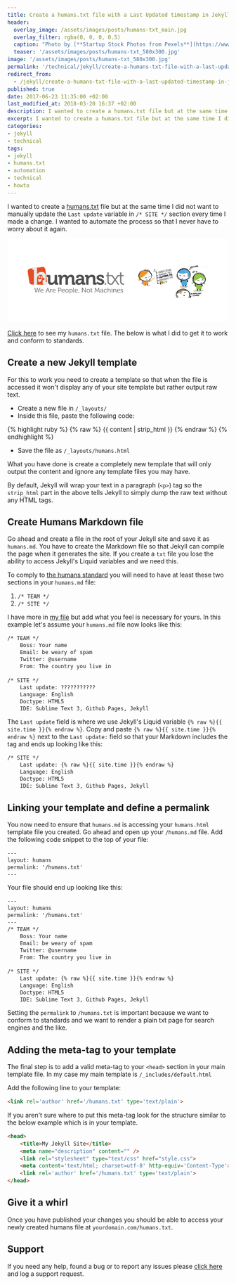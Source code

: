 ```yaml
---
title: Create a humans.txt file with a Last Updated timestamp in Jekyll
header:
  overlay_image: /assets/images/posts/humans-txt_main.jpg
  overlay_filter: rgba(0, 0, 0, 0.5)
  caption: "Photo by [**Startup Stock Photos from Pexels**](https://www.pexels.com/photo/man-wearing-black-and-white-stripe-shirt-looking-at-white-printer-papers-on-the-wall-212286/)"
  teaser: '/assets/images/posts/humans-txt_580x300.jpg'
image: '/assets/images/posts/humans-txt_580x300.jpg'
permalink: '/technical/jekyll/create-a-humans-txt-file-with-a-last-updated-timestamp-in-jekyll.html'
redirect_from:
  - /jekyll/create-a-humans-txt-file-with-a-last-updated-timestamp-in-jekyll.html
published: true
date: 2017-06-23 11:35:00 +02:00
last_modified_at: 2018-03-20 16:37 +02:00
description: I wanted to create a humans.txt file but at the same time I did not want to manually update the `Last update` variable in `/* SITE */` section every time I made a change. I wanted to automate the process so that I never have to worry about it again. 
excerpt: I wanted to create a humans.txt file but at the same time I did not want to manually update the `Last update` variable in `/* SITE */` section every time I made a change. I wanted to automate the process so that I never have to worry about it again. 
categories:
- jekyll
- technical
tags:
- jekyll
- humans.txt
- automation
- technical
- howto
---
```

I wanted to create a [humans.txt][humans] file but at the same time I did not want to manually update the `Last update` variable in `/* SITE */` section every time I made a change. I wanted to automate the process so that I never have to worry about it again.

![Humans.txt][image]

[Click here][my-humans] to see my `humans.txt` file. The below is what I did to get it to work and conform to standards.

## Create a new Jekyll template
For this to work you need to create a template so that when the file is accessed it won't display any of your site template but rather output raw text.

* Create a new file in `/_layouts/`
* Inside this file, paste the following code:

{% highlight ruby %}
{% raw %}
{{ content | strip_html }}
{% endraw %}
{% endhighlight %}

* Save the file as `/_layouts/humans.html`

What you have done is create a completely new template that will only output the content and ignore any template files you may have. 

By default, Jekyll will wrap your text in a paragraph (`<p>`) tag so the `strip_html` part in the above tells Jekyll to simply dump the raw text without any HTML tags. 

## Create Humans Markdown file
Go ahead and create a file in the root of your Jekyll site and save it as `humans.md`. You have to create the Markdown file so that Jekyll can compile the page when it generates the site. If you create a `txt` file you lose the ability to access Jekyll's Liquid variables and we need this.

To comply to [the humans standard][standard] you will need to have at least these two sections in your `humans.md` file:
 1. `/* TEAM */`
 2. `/* SITE */`

I have more in [my file][my-humans] but add what you feel is necessary for yours. In this example let's assume your `humans.md` file now looks like this:
```
/* TEAM */
    Boss: Your name
    Email: be weary of spam
    Twitter: @username
    From: The country you live in

/* SITE */
    Last update: ???????????
    Language: English
    Doctype: HTML5
    IDE: Sublime Text 3, Github Pages, Jekyll
```
The `Last update` field is where we use Jekyll's Liquid variable `{% raw %}{{ site.time }}{% endraw %}`. Copy and paste `{% raw %}{{ site.time }}{% endraw %}` next to the `Last update:` field so that your Markdown includes the tag and ends up looking like this:
```
/* SITE */
    Last update: {% raw %}{{ site.time }}{% endraw %}
    Language: English
    Doctype: HTML5
    IDE: Sublime Text 3, Github Pages, Jekyll
```

## Linking your template and define a permalink
You now need to ensure that `humans.md` is accessing your `humans.html` template file you created. Go ahead and open up your `/humans.md` file. Add the following code snippet to the top of your file:

```
---
layout: humans
permalink: '/humans.txt'
---
```
Your file should end up looking like this:

```
---
layout: humans
permalink: '/humans.txt'
---
/* TEAM */
    Boss: Your name
    Email: be weary of spam
    Twitter: @username
    From: The country you live in

/* SITE */
    Last update: {% raw %}{{ site.time }}{% endraw %}
    Language: English
    Doctype: HTML5
    IDE: Sublime Text 3, Github Pages, Jekyll
```
Setting the `permalink` to `/humans.txt` is important because we want to conform to standards and we want to render a plain txt page for search engines and the like.

## Adding the meta-tag to your template
The final step is to add a valid meta-tag to your `<head>` section in your main template file. In my case my main template is `/_includes/default.html`

Add the following line to your template:
```html
<link rel='author' href='/humans.txt' type='text/plain'>
```
If you aren't sure where to put this meta-tag look for the structure similar to the below example which is in your template.
```html
<head>
    <title>My Jekyll Site</title>
    <meta name="description" content="" />
    <link rel="stylesheet" type="text/css" href="style.css">
    <meta content='text/html; charset=utf-8' http-equiv='Content-Type'>
    <link rel='author' href='/humans.txt' type='text/plain'>
</head>
```

## Give it a whirl 
Once you have published your changes you should be able to access your newly created humans file at `yourdomain.com/humans.txt`.

## Support
If you need any help, found a bug or to report any issues please [click here][support] and log a support request. 

[my-humans]: /humans.txt
[humans]: http://humanstxt.org
[standard]: http://humanstxt.org/Standard.html
[support]: https://github.com/justinhartman/justinhartman.github.io/issues/new
[image]: /assets/images/posts/humans-txt.jpg
